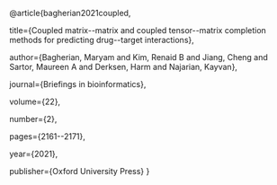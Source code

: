 @article{bagherian2021coupled,

  title={Coupled matrix--matrix and coupled tensor--matrix completion methods for predicting drug--target interactions},
  
  author={Bagherian, Maryam and Kim, Renaid B and Jiang, Cheng and Sartor, Maureen A and Derksen, Harm and Najarian, Kayvan},
  
  journal={Briefings in bioinformatics},
  
  volume={22},
  
  number={2},
  
  pages={2161--2171},
  
  year={2021},
  
  publisher={Oxford University Press}
}
